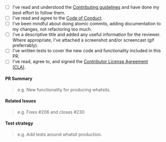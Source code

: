 * [ ] I've read and understood the [Contributing guidelines](./CONTRIBUTING.md) and have done my best effort to follow them.
* [ ] I've read and agree to the [Code of Conduct](./CODE_OF_CONDUCT.md).
* [ ] I've been mindful about doing atomic commits, adding documentation to my changes, not refactoring too much.
* [ ] I've a descriptive title and added any useful information for the reviewer. Where appropriate, I've attached a screenshot and/or screencast (gif preferrably).
* [ ] I've written tests to cover the new code and functionality included in this PR.
* [ ] I've read, agree to, and signed the [Contributor License Agreement (CLA)](https://docs.google.com/a/slack-corp.com/forms/d/1q_w8rlJG_x_xJOoSUMNl7R35rkpA7N6pUkKhfHHMD9c/viewform).

#### PR Summary
> e.g. New functionality for producing whatsits.

#### Related Issues
> e.g. Fixes #206 and closes #230

#### Test strategy
> e.g. Add tests around whatsit production.